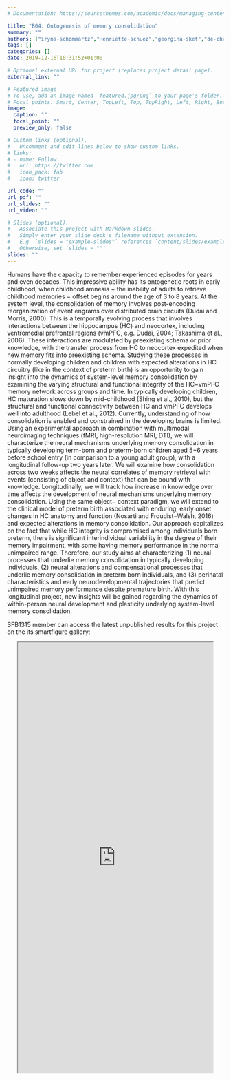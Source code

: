 ```yaml
---
# Documentation: https://sourcethemes.com/academic/docs/managing-content/

title: "B04: Ontogenesis of memory consolidation"
summary: ""
authors: ["iryna-schommartz","Henriette-schuez","georgina-sket","de-chamorro","bernhard-weschke","claudia-buss","angela-kaindl","lee-shing"]
tags: []
categories: []
date: 2019-12-16T10:31:52+01:00

# Optional external URL for project (replaces project detail page).
external_link: ""

# Featured image
# To use, add an image named `featured.jpg/png` to your page's folder.
# Focal points: Smart, Center, TopLeft, Top, TopRight, Left, Right, BottomLeft, Bottom, BottomRight.
image:
  caption: ""
  focal_point: ""
  preview_only: false

# Custom links (optional).
#   Uncomment and edit lines below to show custom links.
# links:
# - name: Follow
#   url: https://twitter.com
#   icon_pack: fab
#   icon: twitter

url_code: ""
url_pdf: ""
url_slides: ""
url_video: ""

# Slides (optional).
#   Associate this project with Markdown slides.
#   Simply enter your slide deck's filename without extension.
#   E.g. `slides = "example-slides"` references `content/slides/example-slides.md`.
#   Otherwise, set `slides = ""`.
slides: ""
---
```

<DIV class="article-container" markdown="1">
<DIV class="article-style" markdown="1">
  
Humans have the capacity to remember experienced episodes for years and even decades. This impressive ability has its ontogenetic roots in early childhood, when childhood amnesia − the inability of adults to retrieve childhood memories − offset begins around the age of 3 to 8 years. At the system level, the consolidation of memory involves post-encoding reorganization of event engrams over distributed brain circuits (Dudai and Morris, 2000). This is a temporally evolving process that involves interactions between the hippocampus (HC) and neocortex, including ventromedial prefrontal regions (vmPFC, e.g. Dudai, 2004; Takashima et al., 2006). These interactions are modulated by preexisting schema or prior knowledge, with the transfer process from HC to neocortex expedited when new memory fits into preexisting schema. Studying these processes in normally developing children and children with expected alterations in HC circuitry (like in the context of preterm birth) is an opportunity to gain insight into the dynamics of system-level memory consolidation by examining the varying structural and functional integrity of the HC−vmPFC memory network across groups and time. In typically developing children, HC maturation slows down by mid-childhood (Shing et al., 2010), but the structural and functional connectivity between HC and vmPFC develops well into adulthood (Lebel et al., 2012). Currently, understanding of how consolidation is enabled and constrained in the developing brains is limited. Using an experimental approach in combination with multimodal neuroimaging techniques (fMRI, high-resolution MRI, DTI), we will characterize the neural mechanisms underlying memory consolidation in typically developing term-born and preterm-born children aged 5−6 years before school entry (in comparison to a young adult group), with a longitudinal follow-up two years later. We will examine how consolidation across two weeks affects the neural correlates of memory retrieval with events (consisting of object and context) that can be bound with knowledge. Longitudinally, we will track how increase in knowledge over time affects the development of neural mechanisms underlying memory consolidation. Using the same object− context paradigm, we will extend to the clinical model of preterm birth associated with enduring, early onset changes in HC anatomy and function (Nosarti and Froudist−Walsh, 2016) and expected alterations in memory consolidation. Our approach capitalizes on the fact that while HC integrity is compromised among individuals born preterm, there is significant interindividual variability in the degree of their memory impairment, with some having memory performance in the normal unimpaired range. Therefore, our study aims at characterizing (1) neural processes that underlie memory consolidation in typically developing individuals, (2) neural alterations and compensational processes that underlie memory consolidation in preterm born individuals, and (3) perinatal characteristics and early neurodevelopmental trajectories that predict unimpaired memory performance despite premature birth. With this longitudinal project, new insights will be gained regarding the dynamics of within-person neural development and plasticity underlying system-level memory consolidation.

SFB1315 member can access the latest unpublished results for this project on the its smartfigure gallery: 
</DIV>
</DIV>

<center>
<iframe src ="https://sdash.sourcedata.io/dashboard?search=project:B04" height=1000px width=90% ></iframe>
</center>
